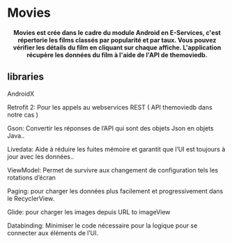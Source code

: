 # Movies    

<h4 align="center">
Movies est crée dans le cadre du module Android en E-Services, c'est  répertorie les films classés par popularité et par taux. Vous pouvez vérifier les détails du film en cliquant sur chaque affiche. L'application récupère les données du film à l'aide de l'API de themoviedb.
</h4>

## libraries
AndroidX

Retrofit 2: Pour les appels au webservices REST ( API themoviedb dans notre cas )

Gson: Convertir les réponses de l’API qui sont des objets Json en objets Java..

Livedata: Aide à réduire les fuites mémoire et garantit que l’UI est toujours à jour avec les données..

ViewModel: Permet de survivre aux changement de configuration tels les rotations d’écran

Paging: pour charger les données plus facilement et progressivement dans le RecyclerView.

Glide: pour charger les images depuis URL to imageView

Databinding: Minimiser le code nécessaire pour la logique pour se connecter aux éléments de l’UI.   